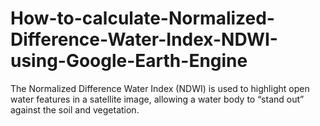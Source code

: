 # How-to-calculate-Normalized-Difference-Water-Index-NDWI-using-Google-Earth-Engine
The Normalized Difference Water Index (NDWI) is used to highlight open water features in a satellite image, allowing a water body to “stand out” against the soil and vegetation.

